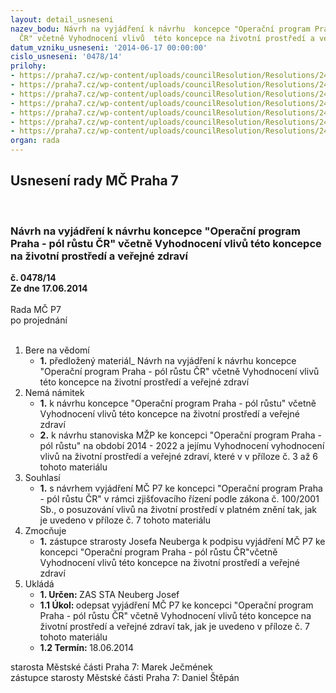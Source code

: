 ```yaml
---
layout: detail_usneseni
nazev_bodu: Návrh na vyjádření k návrhu  koncepce "Operační program Praha - pól růstu
  ČR" včetně Vyhodnocení vlivů  této koncepce na životní prostředí a veřejné zdraví
datum_vzniku_usneseni: '2014-06-17 00:00:00'
cislo_usneseni: '0478/14'
prilohy:
- https://praha7.cz/wp-content/uploads/councilResolution/Resolutions/24903/33-14-oop_dopis1.jpg
- https://praha7.cz/wp-content/uploads/councilResolution/Resolutions/24903/33-14-oop_dopis2.jpg
- https://praha7.cz/wp-content/uploads/councilResolution/Resolutions/24903/33-14-oop_stanovisko1.jpg
- https://praha7.cz/wp-content/uploads/councilResolution/Resolutions/24903/33-14-oop_stanovisko2.jpg
- https://praha7.cz/wp-content/uploads/councilResolution/Resolutions/24903/33-14-oop_stanovisko3.jpg
- https://praha7.cz/wp-content/uploads/councilResolution/Resolutions/24903/33-14-oop_stanovisko4.jpg
- https://praha7.cz/wp-content/uploads/councilResolution/Resolutions/24903/33-14-oop_m%c5%bep.doc
organ: rada
---
```

<div id="ucUsn_pList" class="usn">
	<span><h2>Usnesení rady MČ Praha 7 </h2>
<br></span><div class="standBody">
<span><h3>Návrh na vyjádření k návrhu  koncepce "Operační program Praha - pól růstu ČR" včetně Vyhodnocení vlivů  této koncepce na životní prostředí a veřejné zdraví</h3></span><div class="center">
		<strong>č. 0478/14</strong><br>
	</div>
<div class="center">
		<strong>Ze dne 17.06.2014</strong><br><br>
	</div>Rada MČ P7<br> po projednání<br><br><ol>
<li>Bere na vědomí<ul><li>
<strong>1.</strong> předložený materiál_ Návrh na vyjádření k návrhu  koncepce "Operační program Praha - pól růstu ČR" včetně Vyhodnocení vlivů  této koncepce na životní prostředí a veřejné zdraví</li></ul>
</li>
<li>Nemá námitek<ul>
<li>
<strong>1.</strong> k návrhu  koncepce "Operační program Praha - pól růstu" včetně Vyhodnocení vlivů  této koncepce na životní prostředí a veřejné zdraví</li>
<li>
<strong>2.</strong> k návrhu stanoviska MŽP ke koncepci  "Operační program Praha - pól růstu" na období 2014 - 2022 a jejímu Vyhodnocení  vyhodnocení vlivů   na životní prostředí a veřejné zdraví, které v v příloze č. 3 až 6  tohoto materiálu</li>
</ul>
</li>
<li>Souhlasí<ul><li>
<strong>1.</strong> s návrhem vyjádření MČ P7 ke koncepci  "Operační program Praha - pól růstu ČR" v rámci zjišťovacího řízení podle  zákona č. 100/2001 Sb.,  o posuzování vlivů na životní prostředí v platném znění tak, jak je uvedeno v příloze č. 7 tohoto materiálu</li></ul>
</li>
<li>Zmocňuje<ul><li>
<strong>1.</strong> zástupce strarosty  Josefa Neuberga k podpisu  vyjádření MČ P7 ke koncepci  "Operační program Praha - pól růstu ČR"včetně Vyhodnocení vlivů  této koncepce na životní prostředí a veřejné zdraví    </li></ul>
</li>
<li>Ukládá<ul>
<li>
<strong>1. Určen: </strong>ZAS STA Neuberg Josef</li>
<li>
<strong>1.1 Úkol: </strong>odepsat  vyjádření MČ P7 ke koncepci  "Operační program Praha - pól růstu ČR"  včetně Vyhodnocení vlivů  této koncepce na životní prostředí a veřejné zdraví tak, jak je uvedeno v příloze č. 7 tohoto materiálu     </li>
<li>
<strong>1.2 Termín: </strong>18.06.2014</li>
</ul>
</li>
</ol>starosta Městské části Praha 7: Marek Ječmének<br>zástupce starosty Městské části Praha 7: Daniel Štěpán 
</div>
</div>